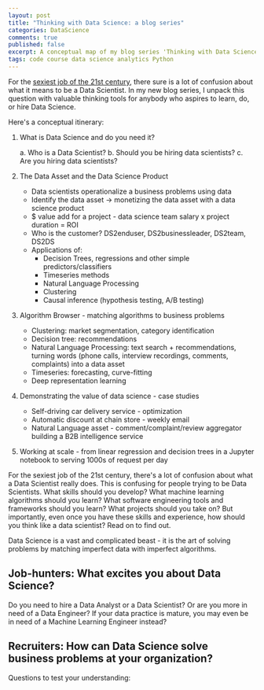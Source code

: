 ```yaml
---
layout: post
title: "Thinking with Data Science: a blog series"
categories: DataScience
comments: true
published: false
excerpt: A conceptual map of my blog series 'Thinking with Data Science'
tags: code course data science analytics Python
---
```


For the [sexiest job of the 21st century](https://hbr.org/2012/10/data-scientist-the-sexiest-job-of-the-21st-century), there sure is a lot of confusion about what it means to be a Data Scientist. In my new blog series, I unpack this question with valuable thinking tools for anybody who aspires to learn, do, or hire Data Science.

Here's a conceptual itinerary:

1. What is Data Science and do you need it?

    a. Who is a Data Scientist?
    b. Should you be hiring data scientists?
    c. Are you hiring data scientists?
2. The Data Asset and the Data Science Product
    - Data scientists operationalize a business problems using data
    - Identify the data asset -> monetizing the data asset with a data science product
    - $ value add for a project - data science team salary x project duration = ROI
    - Who is the customer? DS2enduser, DS2businessleader, DS2team, DS2DS
    - Applications of:
        - Decision Trees, regressions and other simple predictors/classifiers
        - Timeseries methods
        - Natural Language Processing
        - Clustering
        - Causal inference (hypothesis testing, A/B testing)
3. Algorithm Browser - matching algorithms to business problems
    - Clustering: market segmentation, category identification
    - Decision tree: recommendations
    - Natural Language Processing: text search + recommendations, turning words (phone calls, interview recordings, comments, complaints) into a data asset
    - Timeseries: forecasting, curve-fitting
    - Deep representation learning
4. Demonstrating the value of data science - case studies
    - Self-driving car delivery service - optimization
    - Automatic discount at chain store - weekly email
    - Natural Language asset - comment/complaint/review aggregator building a B2B intelligence service
5. Working at scale - from linear regression and decision trees in a Jupyter notebook to serving 1000s of request per day

For the sexiest job of the 21st century, there's a lot of confusion about what a Data Scientist really does. This is confusing for people trying to be Data Scientists. What skills should you develop? What machine learning algorithms should you learn? What software engineering tools and frameworks should you learn? What projects should you take on? But importantly, even once you have these skills and experience, how should you think like a data scientist? Read on to find out.

Data Science is a vast and complicated beast - it is the art of solving problems by matching imperfect data with imperfect algorithms.

## Job-hunters: What excites you about Data Science?

Do you need to hire a Data Analyst or a Data Scientist? Or are you more in need of a Data Engineer? If your data practice is mature, you may even be in need of a Machine Learning Engineer instead?

## Recruiters: How can Data Science solve business problems at your organization?

Questions to test your understanding:
